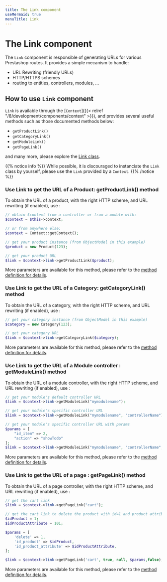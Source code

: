 ```yaml
---
title: The Link component
useMermaid: true
menuTitle: Link
---
```


# The Link component

The `Link` component is responsible of generating URLs for various Prestashop routes. It provides a simple mecanism to handle: 

- URL Rewriting (friendly URLs)
- HTTP/HTTPS schemes
- routing to entities, controllers, modules, ...

## How to use `Link` component

`Link` is available through the [`Context`]({{< relref "/8/development/components/context" >}}), and provides several useful methods such as those documented methods below:

- `getProductLink()`
- `getCategoryLink()`
- `getModuleLink()`
- `getPageLink()`

and many more, please explore the [Link class](https://github.com/PrestaShop/PrestaShop/blob/8.1.x/classes/Link.php).

{{% notice info %}}
While possible, it is discouraged to instanciate the `Link` class by yourself, please use the `Link` provided by a `Context`.
{{% /notice %}}

### Use Link to get the URL of a Product: getProductLink() method

To obtain the URL of a product, with the right HTTP scheme, and URL rewriting (if enabled), use :

```php
// obtain $context from a controller or from a module with: 
$context = $this->context;

// or from anywhere else:
$context = Context::getContext();

// get your product instance (from ObjectModel in this example)
$product = new Product(123);

// get your product URL
$link = $context->link->getProductLink($product);
```

More parameters are available for this method, please refer to the [method definition for details](https://github.com/PrestaShop/PrestaShop/blob/8.1.x/classes/Link.php#L122-L141).

### Use Link to get the URL of a Category: getCategoryLink() method

To obtain the URL of a category, with the right HTTP scheme, and URL rewriting (if enabled), use :

```php
// get your category instance (from ObjectModel in this example)
$category = new Category(123);

// get your category URL
$link = $context->link->getCategoryLink($category);
```

More parameters are available for this method, please refer to the [method definition for details](https://github.com/PrestaShop/PrestaShop/blob/8.1.x/classes/Link.php#L411-L422).

### Use Link to get the URL of a Module controller : getModuleLink() method

To obtain the URL of a module controller, with the right HTTP scheme, and URL rewriting (if enabled), use :

```php
// get your module's default controller URL
$link = $context->link->getModuleLink("mymodulename");

// get your module's specific controller URL
$link = $context->link->getModuleLink("mymodulename", "controllerName");

// get your module's specific controller URL with params
$params = [
    "id_item" => 2,
    "action" => "showTodo"
];
$link = $context->link->getModuleLink("mymodulename", "controllerName", $params);
```

More parameters are available for this method, please refer to the [method definition for details](https://github.com/PrestaShop/PrestaShop/blob/8.1.x/classes/Link.php#L670-L684).

### Use Link to get the URL of a page : getPageLink() method

To obtain the URL of a page controller, with the right HTTP scheme, and URL rewriting (if enabled), use :

```php
// get the cart link
$link = $context->link->getPageLink("cart");

// get the cart link to delete the product with id=1 and product attribute=101;
$idProduct = 1;
$idProductAttribute = 101;

$params = [
    'delete' => 1,
    'id_product' => $idProduct,
    'id_product_attribute' => $idProductAttribute,
];

$link = $context->link->getPageLink('cart', true, null, $params,false);
```

More parameters are available for this method, please refer to the [method definition for details](https://github.com/PrestaShop/PrestaShop/blob/8.1.x/classes/Link.php#L1109-L1121).
